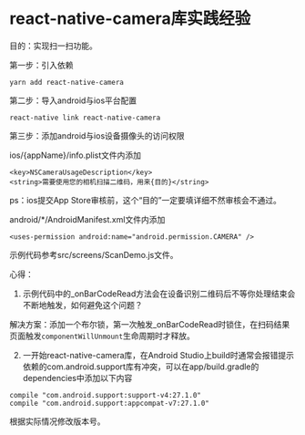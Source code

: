 # react-native-camera库实践经验

目的：实现扫一扫功能。

第一步：引入依赖

```
yarn add react-native-camera
```

第二步：导入android与ios平台配置

```
react-native link react-native-camera
```

第三步：添加android与ios设备摄像头的访问权限

ios/{appName}/info.plist文件内添加
```
<key>NSCameraUsageDescription</key>
<string>需要使用您的相机扫描二维码，用来{目的}</string>
```
ps：ios提交App Store审核前，这个“目的”一定要填详细不然审核会不通过。

android/*/AndroidManifest.xml文件内添加
```
<uses-permission android:name="android.permission.CAMERA" />
```

示例代码参考src/screens/ScanDemo.js文件。

心得：

1. 示例代码中的_onBarCodeRead方法会在设备识别二维码后不等你处理结束会不断地触发，如何避免这个问题？

解决方案：添加一个布尔锁，第一次触发_onBarCodeRead时锁住，在扫码结果页面触发`componentWillUnmount`生命周期时才释放。

2. 一开始react-native-camera库，在Android Studio上build时通常会报错提示依赖的com.android.support库有冲突，可以在app/build.gradle的dependencies中添加以下内容
```
compile "com.android.support:support-v4:27.1.0"
compile "com.android.support:appcompat-v7:27.1.0"
```

根据实际情况修改版本号。
